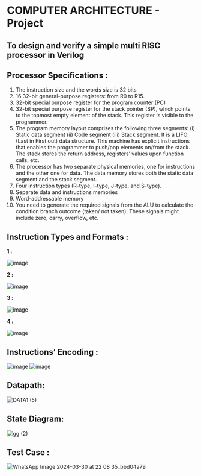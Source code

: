 # COMPUTER ARCHITECTURE - Project
## To design and verify a simple multi RISC processor in Verilog

## **Processor Specifications :**
1. The instruction size and the words size is 32 bits
2. 16 32-bit general-purpose registers: from R0 to R15.
3. 32-bit special purpose register for the program counter (PC)
4. 32-bit special purpose register for the stack pointer (SP), which points to the topmost empty element of the stack. This register is visible to the programmer.
5. The program memory layout comprises the following three segments:
(i) Static data segment
(ii) Code segment
(iii) Stack segment. It is a LIFO (Last in First out) data structure. This machine has explicit instructions that enables the programmer to push/pop elements on/from the stack. The stack stores the return address, registers’ values upon function calls, etc.
6. The processor has two separate physical memories, one for instructions and the other one for data. The data memory stores both the static data segment and the stack segment.
7. Four instruction types (R-type, I-type, J-type, and S-type).
8. Separate data and instructions memories
9. Word-addressable memory
10. You need to generate the required signals from the ALU to calculate the condition branch outcome (taken/ not taken). These signals might include zero, carry, overflow, etc.

## **Instruction Types and Formats :**

**1 :**

![image](https://github.com/Rana-Odeh/ENCS4370-project2/assets/144602671/064aa772-ea86-4209-a17b-2b5cffec535e)

**2 :**

![image](https://github.com/Rana-Odeh/ENCS4370-project2/assets/144602671/454ebf9e-6eb9-4f77-bd51-ba426bcb30c2)

**3 :**

![image](https://github.com/Rana-Odeh/ENCS4370-project2/assets/144602671/a1d3e9a1-b09b-4503-929c-21ee83ab3f2c)

**4 :**

![image](https://github.com/Rana-Odeh/ENCS4370-project2/assets/144602671/10f83bdb-cdbb-49bb-b909-a1c9416a7207)



## **Instructions’ Encoding :**
![image](https://github.com/Rana-Odeh/ENCS4370-project2/assets/144602671/19463d7b-9f69-4c51-9881-4115d5165f5e)
![image](https://github.com/Rana-Odeh/ENCS4370-project2/assets/144602671/9b9d6d7b-9cbe-41d0-af07-83d78bb0441e)


## **Datapath:**
![DATA1 (5)](https://github.com/Rana-Odeh/ENCS4370-project2/assets/144602671/8a16f809-c862-4c41-bb53-536ab78c08a2)

## **State Diagram:**
![gg (2)](https://github.com/Rana-Odeh/ENCS4370-project2/assets/144602671/c9cb5c2f-c111-41e1-9391-aa923a4780b0)


## **Test Case :**

![WhatsApp Image 2024-03-30 at 22 08 35_bbd04a79](https://github.com/Rana-Odeh/ENCS4370-project2/assets/144602671/b9b9f67a-c743-4bc7-8d2d-c2c12fa327d3)

